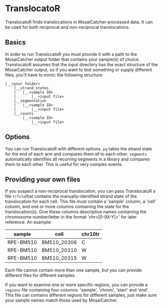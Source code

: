 # TranslocatoR

TranslocatoR finds translocations in MosaiCatcher-processed data. It can be used for both reciprocal and non-reciprocal translocations.

## Basics
In order to run TranslocatoR you must provide it with a path to the MosaiCatcher output folder that contains your sample(s) of choice. 
TranslocatoR assumes that the input directory has the exact structure of the MosaiCatcher output, so if you want to test something or supply different files, you'll have to mimic the
following structure:  
```
|__<your folder>  
    |__strand_states  
    |   |__<sample ID>  
    |       |__<input file>
    |__segmentation
    |   |__<sample ID>
    |       |__<input file>
    |__counts
        |__<sample ID>
            |__<input file>
```
## Options
You can run TranslocatoR with different options. ```pq``` takes the strand state for
the end of each arm and compares them all to each other. ```segments``` automatically identifies
all recurring segments in a library and compares them to each other. This is useful
for very complex events.

## Providing your own files
If you suspect a non-reciprocal translocation, you can pass TranslocatoR a file
```trfile```that contains the manually-identified strand state of the translocation for each
cell. This file must contain a 'sample' column, a 'cell' column, and one or more columns containing the state for the translocation(s).
Give these columns descriptive names containing the chromosome number/letter in the format 'chr<[0-9X-Y]>' for later reference. An example:

| sample | cell | chr10tr |
|--------|------|-------|
|RPE-BM510|BM510_20306| C|
|RPE-BM510|BM510_20310| W|
|RPE-BM510|BM510_20315| W|

Each file cannot contain more than one sample, but you can provide different files
for different samples.

If you want to examine one or more specific regions, you can provide a ```regions``` file
containing four columns: 'sample', 'chrom', 'start' and 'end'.
This file can contains different regions for different samples, just make sure your sample names match those used by MosaiCatcher.
